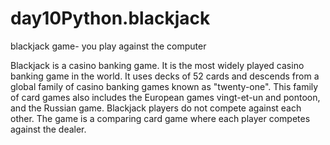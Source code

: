 # day10Python.blackjack
blackjack game- you play against the computer

Blackjack is a casino banking game.
It is the most widely played casino banking game in the world. 
It uses decks of 52 cards and descends from a global family of casino banking games known as "twenty-one". 
This family of card games also includes the European games vingt-et-un and pontoon, and the Russian game.
Blackjack players do not compete against each other. 
The game is a comparing card game where each player competes against the dealer. 
